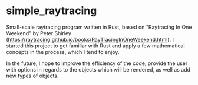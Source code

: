 # simple_raytracing
Small-scale raytracing program written in Rust, based on "Raytracing In One Weekend" by Peter Shirley (https://raytracing.github.io/books/RayTracingInOneWeekend.html).
I started this project to get familiar with Rust and apply a few mathematical concepts in the process, which I tend to enjoy.

In the future, I hope to improve the efficiency of the code, provide the user with options in regards to the objects which will be rendered, as well as add new types of objects.

